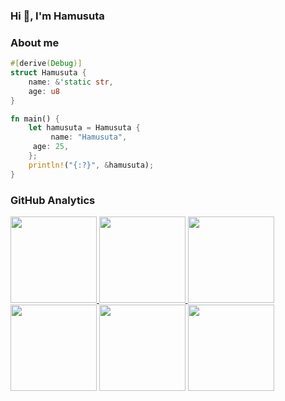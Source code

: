 ### Hi 👋, I'm Hamusuta

### About me

```rust
#[derive(Debug)]
struct Hamusuta {
    name: &'static str,
    age: u8
}

fn main() {
    let hamusuta = Hamusuta {
         name: "Hamusuta",
	 age: 25,
    };
    println!("{:?}", &hamusuta);
}
```

### GitHub Analytics

<a href="https://github.com/linhaojun857">
   <img align="" height="137.9px" src="https://github-readme-stats.vercel.app/api?username=Hamusuta0320&include_all_commits=true&count_private=true&hide_title=true&show_icons=true&include_all_commits=true&line_height=21"/>
   <img align="" height="137.9px" src="https://github-readme-stats.vercel.app/api/top-langs/?username=Hamusuta0320&hide_title=true&layout=compact"/>
</a>

<img align="" height="137.9px" src="http://github-profile-summary-cards.vercel.app/api/cards/profile-details?username=Hamusuta0320&theme=2077"/>
<img align="" height="137.9px" src="http://github-profile-summary-cards.vercel.app/api/cards/repos-per-language?username=Hamusuta0320&theme=2077&exclude="/>
<img align="" height="137.9px" src="http://github-profile-summary-cards.vercel.app/api/cards/most-commit-language?username=Hamusuta0320&theme=2077&exclude="/>
<img align="" height="137.9px" src="http://github-profile-summary-cards.vercel.app/api/cards/stats?username=Hamusuta0320&theme=2077"/>

